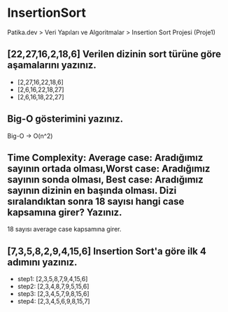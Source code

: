 # InsertionSort
Patika.dev > Veri Yapıları ve Algoritmalar > Insertion Sort Projesi (Proje1)

## [22,27,16,2,18,6] Verilen dizinin sort türüne göre aşamalarını yazınız.

- [2,27,16,22,18,6]
- [2,6,16,22,18,27]
- [2,6,16,18,22,27]

## Big-O gösterimini yazınız.

Big-O -> O(n^2)

## Time Complexity: Average case: Aradığımız sayının ortada olması,Worst case: Aradığımız sayının sonda olması, Best case: Aradığımız sayının dizinin en başında olması. Dizi sıralandıktan sonra 18 sayısı hangi case kapsamına girer? Yazınız.

18 sayısı average case kapsamına girer.

## [7,3,5,8,2,9,4,15,6] Insertion Sort'a göre ilk 4 adımını yazınız.

- step1: [2,3,5,8,7,9,4,15,6]
- step2: [2,3,4,8,7,9,5,15,6]
- step3: [2,3,4,5,7,9,8,15,6]
- step4: [2,3,4,5,6,9,8,15,7]
